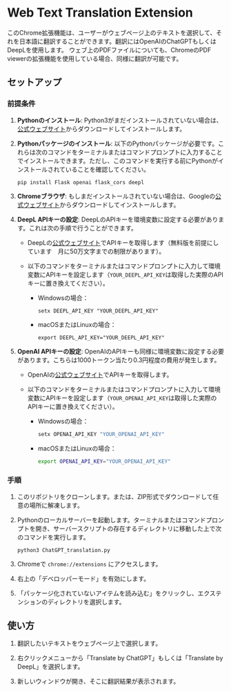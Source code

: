 # Web Text Translation Extension
このChrome拡張機能は、ユーザーがウェブページ上のテキストを選択して、それを日本語に翻訳することができます。翻訳にはOpenAIのChatGPTもしくはDeepLを使用します。
ウェブ上のPDFファイルについても、ChromeのPDF viewerの拡張機能を使用している場合、同様に翻訳が可能です。

## セットアップ
### 前提条件
1. **Pythonのインストール**: Python3がまだインストールされていない場合は、[公式ウェブサイト](https://www.python.org/downloads/)からダウンロードしてインストールします。

2. **Pythonパッケージのインストール**: 以下のPythonパッケージが必要です。これらは次のコマンドをターミナルまたはコマンドプロンプトに入力することでインストールできます。ただし、このコマンドを実行する前にPythonがインストールされていることを確認してください。

    ```
    pip install Flask openai flask_cors deepl
    ```

3. **Chromeブラウザ**: もしまだインストールされていない場合は、Googleの[公式ウェブサイト](https://www.google.com/chrome/)からダウンロードしてインストールします。

4. **DeepL APIキーの設定**: DeepLのAPIキーを環境変数に設定する必要があります。これは次の手順で行うことができます。

    - DeepLの[公式ウェブサイト](https://www.deepl.com/pro#developer)でAPIキーを取得します（無料版を前提にしています　月に50万文字までの制限があります）。
    - 以下のコマンドをターミナルまたはコマンドプロンプトに入力して環境変数にAPIキーを設定します（`YOUR_DEEPL_API_KEY`は取得した実際のAPIキーに置き換えてください）。

        - Windowsの場合：
          ```
          setx DEEPL_API_KEY "YOUR_DEEPL_API_KEY"
          ```

        - macOSまたはLinuxの場合：
          ```
          export DEEPL_API_KEY="YOUR_DEEPL_API_KEY"
          ```

5. **OpenAI APIキーの設定**: OpenAIのAPIキーも同様に環境変数に設定する必要があります。こちらは1000トークン当たり0.3円程度の費用が発生します。

    - OpenAIの[公式ウェブサイト](https://beta.openai.com/signup/)でAPIキーを取得します。
    - 以下のコマンドをターミナルまたはコマンドプロンプトに入力して環境変数にAPIキーを設定します（`YOUR_OPENAI_API_KEY`は取得した実際のAPIキーに置き換えてください）。

        - Windowsの場合：
          ```sh
          setx OPENAI_API_KEY "YOUR_OPENAI_API_KEY"
          ```

        - macOSまたはLinuxの場合：
          ```sh
          export OPENAI_API_KEY="YOUR_OPENAI_API_KEY"
          ```



### 手順
1. このリポジトリをクローンします。または、ZIP形式でダウンロードして任意の場所に解凍します。

2. Pythonのローカルサーバーを起動します。ターミナルまたはコマンドプロンプトを開き、サーバースクリプトの存在するディレクトリに移動した上で次のコマンドを実行します。

   ```
   python3 ChatGPT_translation.py
   ```

3. Chromeで `chrome://extensions` にアクセスします。

4. 右上の「デベロッパーモード」を有効にします。

5. 「パッケージ化されていないアイテムを読み込む」をクリックし、エクステンションのディレクトリを選択します。

## 使い方
1. 翻訳したいテキストをウェブページ上で選択します。

2. 右クリックメニューから「Translate by ChatGPT」もしくは「Translate by DeepL」を選択します。

3. 新しいウィンドウが開き、そこに翻訳結果が表示されます。
